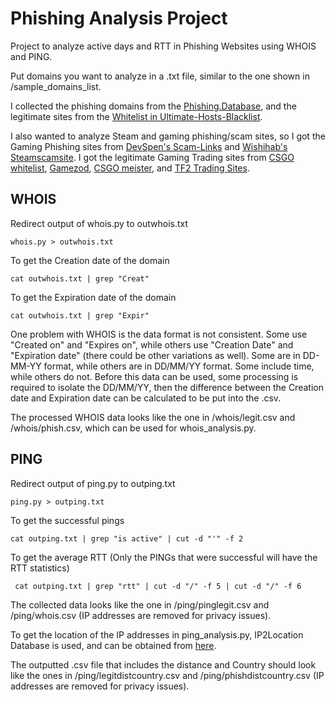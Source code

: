 # Phishing Analysis Project
Project to analyze active days and RTT in Phishing Websites using WHOIS and PING.

Put domains you want to analyze in a .txt file, similar to the one shown in /sample_domains_list.

I collected the phishing domains from the [Phishing.Database](https://github.com/mitchellkrogza/Phishing.Database), and the legitimate sites from the [Whitelist in Ultimate-Hosts-Blacklist](https://github.com/Ultimate-Hosts-Blacklist/whitelist/blob/master/domains.list).

I also wanted to analyze Steam and gaming phishing/scam sites, so I got the Gaming Phishing sites from [DevSpen's Scam-Links](https://github.com/DevSpen/scam-links) and [Wishihab's Steamscamsite](https://github.com/wishihab/steamscamsite). I got the legitimate Gaming Trading sites from [CSGO whitelist](https://www.reddit.com/r/GlobalOffensiveTrade/wiki/whitelist/), [Gamezod](https://gamezod.com/buy-csgo-skins/), [CSGO meister](https://csgomeister.com/csgo-trading-sites/), and [TF2 Trading Sites](https://guide.tf/tf2-trading-sites).


## WHOIS

Redirect output of whois.py to outwhois.txt
````
whois.py > outwhois.txt
````
To get the Creation date of the domain
````
cat outwhois.txt | grep "Creat"
````

To get the Expiration date of the domain
````
cat outwhois.txt | grep "Expir"
````
One problem with WHOIS is the data format is not consistent. Some use "Created on" and "Expires on", while others use "Creation Date" and "Expiration date" (there could be other variations as well). Some are in DD-MM-YY format, while others are in DD/MM/YY format. Some include time, while others do not. Before this data can be used, some processing is required to isolate the DD/MM/YY, then the difference between the Creation date and Expiration date can be calculated to be put into the .csv. 

The processed WHOIS data looks like the one in /whois/legit.csv and /whois/phish.csv, which can be used for whois_analysis.py.


## PING

Redirect output of ping.py to outping.txt
````
ping.py > outping.txt
````

To get the successful pings
````
cat outping.txt | grep "is active" | cut -d "'" -f 2
````

To get the average RTT (Only the PINGs that were successful will have the RTT statistics) 
````
 cat outping.txt | grep "rtt" | cut -d "/" -f 5 | cut -d "/" -f 6
````

The collected data looks like the one in /ping/pinglegit.csv and /ping/whois.csv (IP addresses are removed for privacy issues).

To get the location of the IP addresses in ping_analysis.py, IP2Location Database is used, and can be obtained from [here](https://lite.ip2location.com/database/db5-ip-country-region-city-latitude-longitude).

The outputted .csv file that includes the distance and Country should look like the ones in /ping/legitdistcountry.csv and /ping/phishdistcountry.csv (IP addresses are removed for privacy issues).

